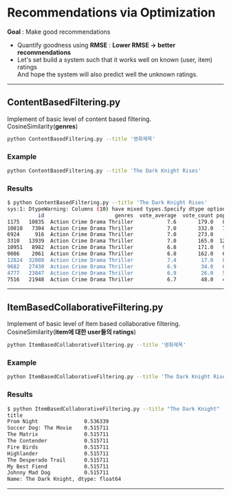# Recommendations via Optimization  
__Goal__ : Make good recommendations  
- Quantify goodness using __RMSE__ : __Lower RMSE → better recommendations__  
- Let's set build a system such that it works well on known (user, item) ratings  
  And hope the system will also predict well the unknown ratings.   

---
 
## ContentBasedFiltering.py  
Implement of basic level of content based filtering.  
CosineSimilarity(__genres__)  
```bash
python ContentBasedFiltering.py --title '영화제목'
```
### Example  
```bash
python ContentBasedFiltering.py --title 'The Dark Knight Rises'
```

### Results  
```bash
$ python ContentBasedFiltering.py --title 'The Dark Knight Rises'
sys:1: DtypeWarning: Columns (10) have mixed types.Specify dtype option on import or set low_memory=False.
          id                       genres  vote_average  vote_count popularity                  title                                            tagline                                           overview     score
1175   10835  Action Crime Drama Thriller           7.6       179.0   8.019837             The Killer  One Vicious Hitman. One Fierce Cop. Ten Thousa...  Mob assassin Jeffrey is no ordinary hired gun;...  7.068361
10810   7304  Action Crime Drama Thriller           7.0       332.0   7.435544         Running Scared                       Every bullet leaves a trail.  After a drug-op gone bad, Joey Gazelle is put ...  6.828810
6924     916  Action Crime Drama Thriller           7.0       273.0    7.01973                Bullitt  There are bad cops, good cops - and then there...  Senator Walter Chalmers is aiming to take down...  6.805483
3310   13939  Action Crime Drama Thriller           7.0       165.0  12.968011             Death Wish  Vigilante, city style -- Judge, Jury, and Exec...  A New York City architect becomes a one-man vi...  6.740844
10951   8982  Action Crime Drama Thriller           6.8       171.0   9.005167          The Protector                           Vengeance Knows No Mercy  In Bangkok, the young Kham was raised by his f...  6.642218
9086    2061  Action Crime Drama Thriller           6.8       162.0   6.160414                 Pusher                 You don't have a chance. Seize it!  A drug pusher grows increasingly desperate aft...  6.637808
12824  32008  Action Crime Drama Thriller           7.4        17.0   0.683643       Blast of Silence  An unforgettable experience in suspense!  ... ...  A hired killer from Cleveland has a job to do ...  6.562567
9682   27430  Action Crime Drama Thriller           6.9        34.0   6.609106  Touchez Pas au Grisbi                                                NaN  An aging, world-weary gangster is double-cross...  6.548321
4777   23847  Action Crime Drama Thriller           6.9        26.0   5.920786    Across 110th Street  If you steal $300,000 from the mob, It's not r...  In a daring robbery, some $300,000 is taken fr...  6.533195
7516   21948  Action Crime Drama Thriller           6.7        48.0   4.721308        Rolling Thunder           Major Charles Rane has come home to war!  A Vietnam veteran, Charles Rane, returns home ...  6.525838
```
---  

## ItemBasedCollaborativeFiltering.py  
Implement of basic level of Item based collaborative filtering.  
CosineSimilarity(__item에 대한 user들의 ratings__)  
```bash
python ItemBasedCollaborativeFiltering.py --title '영화제목'
```
### Example  
```bash
python ItemBasedCollaborativeFiltering.py --title 'The Dark Knight Rises'
```

### Results  
```bash
$ python ItemBasedCollaborativeFiltering.py --title "The Dark Knight"
title
Prom Night               0.536339
Soccer Dog: The Movie    0.515711
The Matrix               0.515711
The Contender            0.515711
Fire Birds               0.515711
Highlander               0.515711
The Desperado Trail      0.515711
My Best Fiend            0.515711
Johnny Mad Dog           0.515711
Name: The Dark Knight, dtype: float64
```
---  
